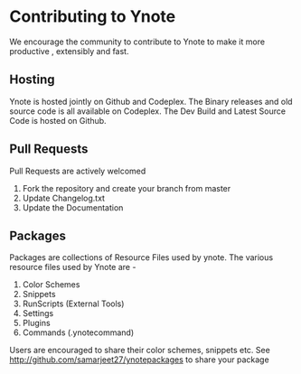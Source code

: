 Contributing to Ynote
===

We encourage the community to contribute to Ynote to make it more productive , extensibly and fast.

Hosting
---

Ynote is hosted jointly on Github and Codeplex. The Binary releases and old source code is all available on Codeplex. The Dev Build and Latest Source Code is hosted on Github.

Pull Requests
---
Pull Requests are actively welcomed

1. Fork the repository and create your branch from master
2. Update Changelog.txt
3. Update the Documentation

Packages
---
Packages are collections of Resource Files used by ynote.
The various resource files used by Ynote are -

1. Color Schemes
2. Snippets
3. RunScripts (External Tools)
4. Settings
5. Plugins
6. Commands (.ynotecommand)

Users are encouraged to share their color schemes, snippets etc.
See http://github.com/samarjeet27/ynotepackages to share your package